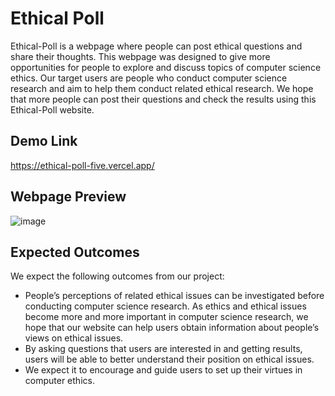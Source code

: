 # Ethical Poll

Ethical-Poll is a webpage where people can post ethical questions and share their thoughts. This webpage was designed to give more opportunities for people to explore and discuss topics of computer science ethics. Our target users are people who conduct computer science research and aim to help them conduct related ethical research. We hope that more people can post their questions and check the results using this Ethical-Poll website.

## Demo Link

https://ethical-poll-five.vercel.app/

## Webpage Preview

![image](https://user-images.githubusercontent.com/87184009/147063407-30a1c12e-ad67-4869-94d2-1685a8235315.png)

## Expected Outcomes

We expect the following outcomes from our project:

- People’s perceptions of related ethical issues can be investigated before conducting computer science research. As ethics and ethical issues become more and more important in computer science research, we hope that our website can help users obtain information about people’s views on ethical issues.
- By asking questions that users are interested in and getting results, users will be able to better understand their position on ethical issues.
- We expect it to encourage and guide users to set up their virtues in computer ethics.
